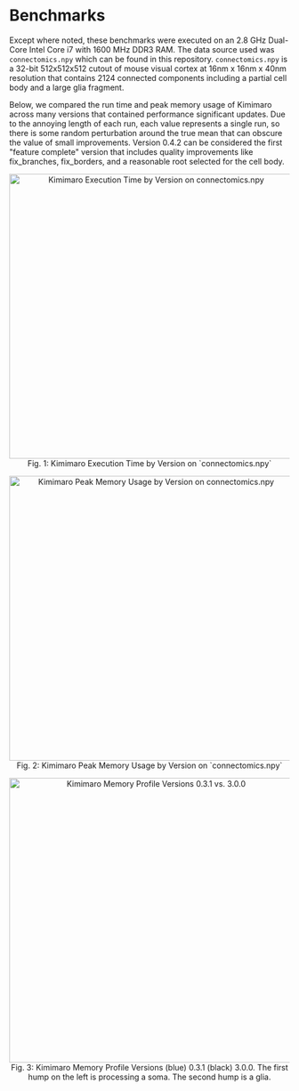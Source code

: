 Benchmarks
==========

Except where noted, these benchmarks were executed on an 2.8 GHz Dual-Core Intel Core i7 with 1600 MHz DDR3 RAM. The data source used was `connectomics.npy` which can be found in this repository. `connectomics.npy` is a 32-bit 512x512x512 cutout of mouse visual cortex at 16nm x 16nm x 40nm resolution that contains 2124 connected components including a partial cell body and a large glia fragment.

Below, we compared the run time and peak memory usage of Kimimaro across many versions that contained performance significant updates. Due to the annoying length of each run, each value represents a single run, so there is some random perturbation around the true mean that can obscure the value of small improvements. Version 0.4.2 can be considered the first "feature complete" version that includes quality improvements like fix_branches, fix_borders, and a reasonable root selected for the cell body.

<p style="font-style: italics;" align="center">
<img height=512 src="https://raw.githubusercontent.com/seung-lab/kimimaro/master/benchmarks/kimimaro-execution-time-by-version.png" alt="Kimimaro Execution Time by Version on connectomics.npy" /><br>
Fig. 1: Kimimaro Execution Time by Version on `connectomics.npy`
</p>

<p style="font-style: italics;" align="center">
<img height=512 src="https://raw.githubusercontent.com/seung-lab/kimimaro/master/benchmarks/kimimaro-peak-memory-usage-by-version.png" alt="Kimimaro Peak Memory Usage by Version on connectomics.npy" /><br>
Fig. 2: Kimimaro Peak Memory Usage by Version on `connectomics.npy`
</p>

<p style="font-style: italics;" align="center">
<img height=512 src="https://raw.githubusercontent.com/seung-lab/kimimaro/master/benchmarks/kimimaro-memory-profiles-0.1.0-3.0.0.png" alt="Kimimaro Memory Profile Versions 0.3.1 vs. 3.0.0" /><br>
Fig. 3: Kimimaro Memory Profile Versions (blue) 0.3.1 (black) 3.0.0. The first hump on the left is processing a soma. The second hump is a glia.
</p>


